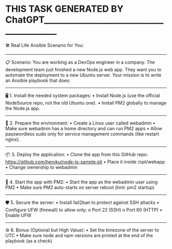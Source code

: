# THIS TASK GENERATED BY ChatGPT________________________________________
🛠️ Real Life Ansible Scenario for You:
________________________________________
📋 Scenario:
You are working as a DevOps engineer in a company.
The development team just finished a new Node.js web app.
They want you to automate the deployment to a new Ubuntu server.
Your mission is to write an Ansible playbook that does:
________________________________________
🖥️ 1. Install the needed system packages:
•	Install Node.js (use the official NodeSource repo, not the old Ubuntu one).
•	Install PM2 globally to manage the Node.js app.
________________________________________
📂 2. Prepare the environment:
•	Create a Linux user called webadmin
•	Make sure webadmin has a home directory and can run PM2 apps
•	Allow passwordless sudo only for service management commands (like restart nginx).
________________________________________
📦 3. Deploy the application:
•	Clone the app from this GitHub repo:
https://github.com/heroku/node-js-sample.git
•	Place it inside /opt/webapp
•	Change ownership to webadmin
________________________________________
🏃 4. Start the app with PM2:
•	Start the app as the webadmin user using PM2
•	Make sure PM2 auto-starts on server reboot (hint: pm2 startup)
________________________________________
🛡️ 5. Secure the server:
•	Install fail2ban to protect against SSH attacks
•	Configure UFW (firewall) to allow only:
o	Port 22 (SSH)
o	Port 80 (HTTP)
•	Enable UFW
________________________________________
⚙️ 6. Bonus (Optional but High Value):
•	Set the timezone of the server to UTC
•	Make sure node and npm versions are printed at the end of the playbook (as a check)
